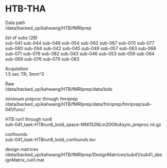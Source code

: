 # HTB-THA

Data path\
/data/backed_up/kahwang/HTB/fMRIprep

list of subs (28)\
sub-041  sub-044  sub-048  sub-054  sub-062  sub-067  sub-070  sub-077  sub-080  sub-084
sub-042  sub-045  sub-049  sub-057  sub-063  sub-068  sub-071  sub-078  sub-082
sub-043  sub-046  sub-053  sub-059  sub-064  sub-069  sub-076  sub-079  sub-083


Acquisition\
1.5 sec TR; 3mm^3

Raw\
/data/backed_up/kahwang/HTB/fMRIprep/data/bids

minimum preproc through fmriprep\
/data/backed_up/kahwang/HTB/fMRIprep/data/fmriprep/fmriprep/sub-041/func/


HTB run1 through run8\
sub-041_task-HTBrun8_bold_space-MNI152NLin2009cAsym_preproc.nii.gz


confounds\
sub-041_task-HTBrun8_bold_confounds.tsv


design matrices\
/data/backed_up/kahwang/HTB/fMRIprep/DesignMatrices/sub41/sub41_designMatrix_run1.mat



